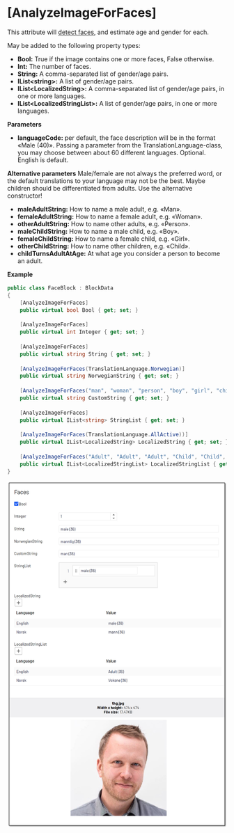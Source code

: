 # [AnalyzeImageForFaces]
This attribute will [detect faces](https://docs.microsoft.com/en-us/azure/cognitive-services/computer-vision/concept-detecting-faces), and estimate age and gender for each.

May be added to the following property types:

- **Bool:** True if the image contains one or more faces, False otherwise.
- **Int:** The number of faces.
- **String:** A comma-separated list of gender/age pairs.
- **IList&lt;string&gt;:** A list of gender/age pairs.
- **IList&lt;LocalizedString&gt;:** A comma-separated list of gender/age pairs, in one or more languages.
- **IList&lt;LocalizedStringList&gt;:** A list of gender/age pairs, in one or more languages.

**Parameters**
- **languageCode:** per default, the face description will be in the format «Male (40)». Passing a parameter from the TranslationLanguage-class, you may choose between about 60 different languages. Optional. English is default.

**Alternative parameters**
Male/female are not always the preferred word, or the default translations to your language may not be the best. Maybe children should be differentiated from adults. Use the alternative constructor!

- **maleAdultString:** How to name a male adult, e.g. «Man».
- **femaleAdultString:** How to name a female adult, e.g. «Woman».
- **otherAdultString:** How to name other adults, e.g. «Person».
- **maleChildString:** How to name a male child, e.g. «Boy».
- **femaleChildString:** How to name a female child, e.g. «Girl».
- **otherChildString:** How to name other children, e.g. «Child».
- **childTurnsAdultAtAge:** At what age you consider a person to become an adult.

**Example**
``` C#
public class FaceBlock : BlockData
{
    [AnalyzeImageForFaces]
    public virtual bool Bool { get; set; }

    [AnalyzeImageForFaces]
    public virtual int Integer { get; set; }

    [AnalyzeImageForFaces]
    public virtual string String { get; set; }

    [AnalyzeImageForFaces(TranslationLanguage.Norwegian)]
    public virtual string NorwegianString { get; set; }

    [AnalyzeImageForFaces("man", "woman", "person", "boy", "girl", "child", 18)]
    public virtual string CustomString { get; set; }

    [AnalyzeImageForFaces]
    public virtual IList<string> StringList { get; set; }

    [AnalyzeImageForFaces(TranslationLanguage.AllActive))]
    public virtual IList<LocalizedString> LocalizedString { get; set; }

    [AnalyzeImageForFaces("Adult", "Adult", "Adult", "Child", "Child", "Child", 18, TranslationLanguage.AllActive)]
    public virtual IList<LocalizedStringList> LocalizedStringList { get; set; }
}
```
![Brands](./img/Faces.jpg)